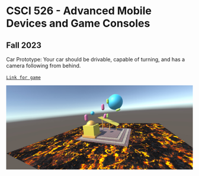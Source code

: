 # CSCI 526 - Advanced Mobile Devices and Game Consoles
## Fall 2023
  
Car Prototype: Your car should be drivable, capable of turning, and has a camera following from behind.  

[`Link for game`](https://play.unity.com/mg/other/car-prototype-6)  

![Thumbnail](https://github.com/vasvi1203/Essentials-of-programming-in-Unity/blob/main/Thumbnail2.jpg)
